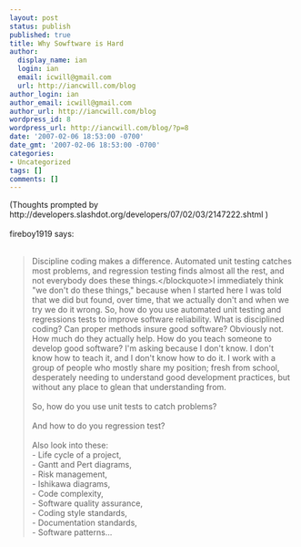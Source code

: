 ```yaml
---
layout: post
status: publish
published: true
title: Why Sowftware is Hard
author:
  display_name: ian
  login: ian
  email: icwill@gmail.com
  url: http://iancwill.com/blog
author_login: ian
author_email: icwill@gmail.com
author_url: http://iancwill.com/blog
wordpress_id: 8
wordpress_url: http://iancwill.com/blog/?p=8
date: '2007-02-06 18:53:00 -0700'
date_gmt: '2007-02-06 18:53:00 -0700'
categories:
- Uncategorized
tags: []
comments: []
---
```

<p>(Thoughts prompted by http:&#47;&#47;developers.slashdot.org&#47;developers&#47;07&#47;02&#47;03&#47;2147222.shtml )<br &#47;><br &#47;>fireboy1919 says:<br &#47;><br />
<blockquote>Discipline coding makes a difference. Automated unit testing catches most problems, and regression testing finds almost all the rest, and not everybody does these things.<&#47;blockquote>I immediately think "we don't do these things," because when I started here I was told that we did but found, over time, that we actually don't and when we try we do it wrong.  So, how do you use automated unit testing and regressions tests to improve software reliability.  What is disciplined coding?  Can proper methods insure good software?  Obviously not.  How much do they actually help.  How do you teach someone to develop good software?  I'm asking because I don't know.  I don't know how to teach it, and I don't know how to do it.  I work with a group of people who mostly share my position; fresh from school, desperately needing to understand good development practices, but without any place to glean that understanding from.<br &#47;><br &#47;>So, how do you use unit tests to catch problems?<br &#47;><br &#47;>And how to do you regression test?<br &#47;><br &#47;>Also look into these:<br &#47;>- Life cycle of a project,<br &#47;>- Gantt and Pert diagrams,<br &#47;>- Risk management,<br &#47;>- Ishikawa diagrams,<br &#47;>- Code complexity,<br &#47;>- Software quality assurance,<br &#47;>- Coding style standards,<br &#47;>- Documentation standards,<br &#47;>- Software patterns...</p>
